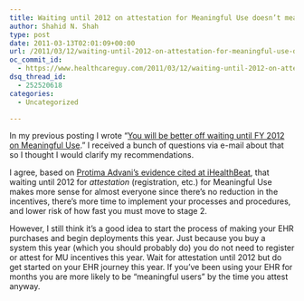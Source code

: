 ```yaml
---
title: Waiting until 2012 on attestation for Meaningful Use doesn’t mean you shouldn’t buy an EHR in 2011
author: Shahid N. Shah
type: post
date: 2011-03-13T02:01:09+00:00
url: /2011/03/12/waiting-until-2012-on-attestation-for-meaningful-use-doesnt-mean-you-shouldnt-buy-an-ehr-in-2011/
oc_commit_id:
  - https://www.healthcareguy.com/2011/03/12/waiting-until-2012-on-attestation-for-meaningful-use-doesnt-mean-you-shouldnt-buy-an-ehr-in-2011/1478770728
dsq_thread_id:
  - 252520618
categories:
  - Uncategorized

---
```

In my previous posting I wrote &#8220;[You will be better off waiting until FY 2012 on Meaningful Use][1].&#8221; I received a bunch of questions via e-mail about that so I thought I would clarify my recommendations.

I agree, based on [Protima Advani&#8217;s evidence cited at iHealthBeat][2], that waiting until 2012 for _attestation_ (registration, etc.) for Meaningful Use makes more sense for almost everyone since there&#8217;s no reduction in the incentives, there&#8217;s more time to implement your processes and procedures, and lower risk of how fast you must move to stage 2.

However, I still think it&#8217;s a good idea to start the process of making your EHR purchases and begin deployments this year. Just because you buy a system this year (which you should probably do) you do not need to register or attest for MU incentives this year. Wait for attestation until 2012 but do get started on your EHR journey this year. If you&#8217;ve been using your EHR for months you are more likely to be &#8220;meaningful users&#8221; by the time you attest anyway.

 [1]: https://www.healthcareguy.com/2011/03/10/you-will-be-better-off-waiting-until-fy-2012-on-meaningful-use
 [2]: http://www.ihealthbeat.org/perspectives/2011/not-so-fast-why-it-pays-to-wait-until-fy-2012-on-meaningful-use.aspx